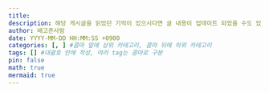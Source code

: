 ```yaml
---
title: 
description: 해당 게시글을 읽었던 기억이 있으시다면 글 내용이 업데이트 되었을 수도 있으니, 새로고침 한번만 부탁드립니다.
author: 배고픈사람
date: YYYY-MM-DD HH:MM:SS +0900
categories: [, ] #콤마 앞에 상위 카테고리, 콤마 뒤에 하위 카테고리
tags: [] #대괄호 안에 작성, 여러 tag는 콤마로 구분
pin: false
math: true
mermaid: true
---
```


<!-- 이 아래부터 글 작성 -->  